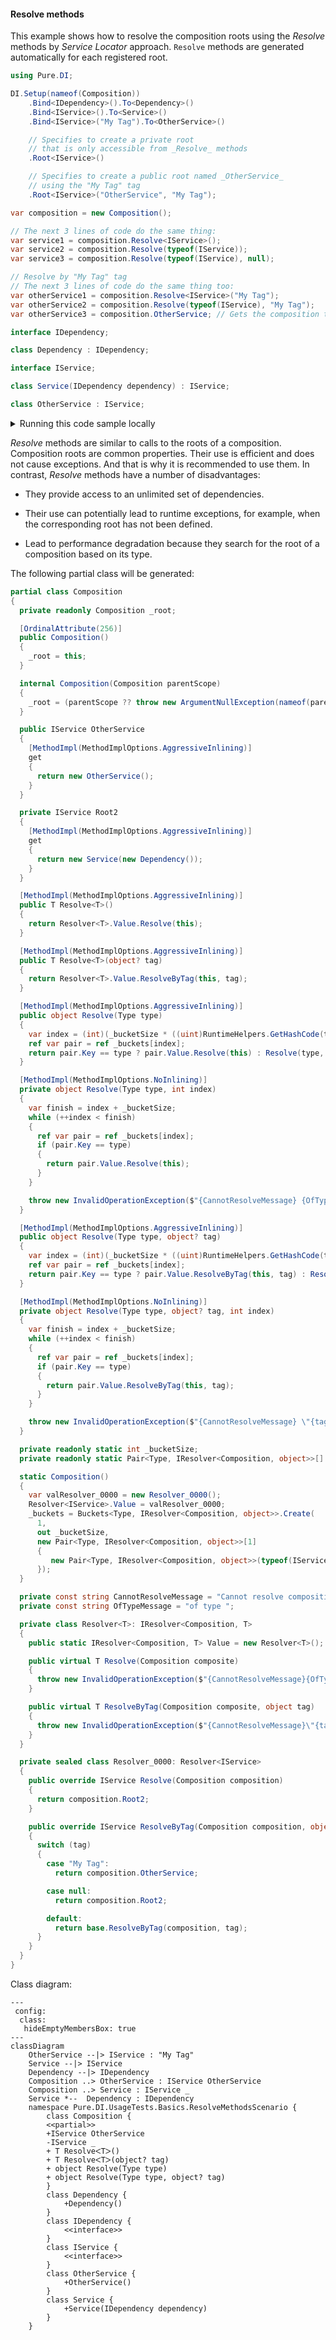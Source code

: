 #### Resolve methods

This example shows how to resolve the composition roots using the _Resolve_ methods by _Service Locator_ approach. `Resolve` methods are generated automatically for each registered root.


```c#
using Pure.DI;

DI.Setup(nameof(Composition))
    .Bind<IDependency>().To<Dependency>()
    .Bind<IService>().To<Service>()
    .Bind<IService>("My Tag").To<OtherService>()

    // Specifies to create a private root
    // that is only accessible from _Resolve_ methods
    .Root<IService>()

    // Specifies to create a public root named _OtherService_
    // using the "My Tag" tag
    .Root<IService>("OtherService", "My Tag");

var composition = new Composition();

// The next 3 lines of code do the same thing:
var service1 = composition.Resolve<IService>();
var service2 = composition.Resolve(typeof(IService));
var service3 = composition.Resolve(typeof(IService), null);

// Resolve by "My Tag" tag
// The next 3 lines of code do the same thing too:
var otherService1 = composition.Resolve<IService>("My Tag");
var otherService2 = composition.Resolve(typeof(IService), "My Tag");
var otherService3 = composition.OtherService; // Gets the composition through the public root

interface IDependency;

class Dependency : IDependency;

interface IService;

class Service(IDependency dependency) : IService;

class OtherService : IService;
```

<details>
<summary>Running this code sample locally</summary>

- Make sure you have the [.NET SDK 9.0](https://dotnet.microsoft.com/en-us/download/dotnet/9.0) or later is installed
```bash
dotnet --list-sdk
```
- Create a net9.0 (or later) console application
```bash
dotnet new console -n Sample
```
- Add reference to NuGet package
  - [Pure.DI](https://www.nuget.org/packages/Pure.DI)
```bash
dotnet add package Pure.DI
```
- Copy the example code into the _Program.cs_ file

You are ready to run the example 🚀
```bash
dotnet run
```

</details>

_Resolve_ methods are similar to calls to the roots of a composition. Composition roots are common properties. Their use is efficient and does not cause exceptions. And that is why it is recommended to use them. In contrast, _Resolve_ methods have a number of disadvantages:

- They provide access to an unlimited set of dependencies.

- Their use can potentially lead to runtime exceptions, for example, when the corresponding root has not been defined.

- Lead to performance degradation because they search for the root of a composition based on its type.

The following partial class will be generated:

```c#
partial class Composition
{
  private readonly Composition _root;

  [OrdinalAttribute(256)]
  public Composition()
  {
    _root = this;
  }

  internal Composition(Composition parentScope)
  {
    _root = (parentScope ?? throw new ArgumentNullException(nameof(parentScope)))._root;
  }

  public IService OtherService
  {
    [MethodImpl(MethodImplOptions.AggressiveInlining)]
    get
    {
      return new OtherService();
    }
  }

  private IService Root2
  {
    [MethodImpl(MethodImplOptions.AggressiveInlining)]
    get
    {
      return new Service(new Dependency());
    }
  }

  [MethodImpl(MethodImplOptions.AggressiveInlining)]
  public T Resolve<T>()
  {
    return Resolver<T>.Value.Resolve(this);
  }

  [MethodImpl(MethodImplOptions.AggressiveInlining)]
  public T Resolve<T>(object? tag)
  {
    return Resolver<T>.Value.ResolveByTag(this, tag);
  }

  [MethodImpl(MethodImplOptions.AggressiveInlining)]
  public object Resolve(Type type)
  {
    var index = (int)(_bucketSize * ((uint)RuntimeHelpers.GetHashCode(type) % 1));
    ref var pair = ref _buckets[index];
    return pair.Key == type ? pair.Value.Resolve(this) : Resolve(type, index);
  }

  [MethodImpl(MethodImplOptions.NoInlining)]
  private object Resolve(Type type, int index)
  {
    var finish = index + _bucketSize;
    while (++index < finish)
    {
      ref var pair = ref _buckets[index];
      if (pair.Key == type)
      {
        return pair.Value.Resolve(this);
      }
    }

    throw new InvalidOperationException($"{CannotResolveMessage} {OfTypeMessage} {type}.");
  }

  [MethodImpl(MethodImplOptions.AggressiveInlining)]
  public object Resolve(Type type, object? tag)
  {
    var index = (int)(_bucketSize * ((uint)RuntimeHelpers.GetHashCode(type) % 1));
    ref var pair = ref _buckets[index];
    return pair.Key == type ? pair.Value.ResolveByTag(this, tag) : Resolve(type, tag, index);
  }

  [MethodImpl(MethodImplOptions.NoInlining)]
  private object Resolve(Type type, object? tag, int index)
  {
    var finish = index + _bucketSize;
    while (++index < finish)
    {
      ref var pair = ref _buckets[index];
      if (pair.Key == type)
      {
        return pair.Value.ResolveByTag(this, tag);
      }
    }

    throw new InvalidOperationException($"{CannotResolveMessage} \"{tag}\" {OfTypeMessage} {type}.");
  }

  private readonly static int _bucketSize;
  private readonly static Pair<Type, IResolver<Composition, object>>[] _buckets;

  static Composition()
  {
    var valResolver_0000 = new Resolver_0000();
    Resolver<IService>.Value = valResolver_0000;
    _buckets = Buckets<Type, IResolver<Composition, object>>.Create(
      1,
      out _bucketSize,
      new Pair<Type, IResolver<Composition, object>>[1]
      {
         new Pair<Type, IResolver<Composition, object>>(typeof(IService), valResolver_0000)
      });
  }

  private const string CannotResolveMessage = "Cannot resolve composition root ";
  private const string OfTypeMessage = "of type ";

  private class Resolver<T>: IResolver<Composition, T>
  {
    public static IResolver<Composition, T> Value = new Resolver<T>();

    public virtual T Resolve(Composition composite)
    {
      throw new InvalidOperationException($"{CannotResolveMessage}{OfTypeMessage}{typeof(T)}.");
    }

    public virtual T ResolveByTag(Composition composite, object tag)
    {
      throw new InvalidOperationException($"{CannotResolveMessage}\"{tag}\" {OfTypeMessage}{typeof(T)}.");
    }
  }

  private sealed class Resolver_0000: Resolver<IService>
  {
    public override IService Resolve(Composition composition)
    {
      return composition.Root2;
    }

    public override IService ResolveByTag(Composition composition, object tag)
    {
      switch (tag)
      {
        case "My Tag":
          return composition.OtherService;

        case null:
          return composition.Root2;

        default:
          return base.ResolveByTag(composition, tag);
      }
    }
  }
}
```

Class diagram:

```mermaid
---
 config:
  class:
   hideEmptyMembersBox: true
---
classDiagram
	OtherService --|> IService : "My Tag" 
	Service --|> IService
	Dependency --|> IDependency
	Composition ..> OtherService : IService OtherService
	Composition ..> Service : IService _
	Service *--  Dependency : IDependency
	namespace Pure.DI.UsageTests.Basics.ResolveMethodsScenario {
		class Composition {
		<<partial>>
		+IService OtherService
		-IService _
		+ T ResolveᐸTᐳ()
		+ T ResolveᐸTᐳ(object? tag)
		+ object Resolve(Type type)
		+ object Resolve(Type type, object? tag)
		}
		class Dependency {
			+Dependency()
		}
		class IDependency {
			<<interface>>
		}
		class IService {
			<<interface>>
		}
		class OtherService {
			+OtherService()
		}
		class Service {
			+Service(IDependency dependency)
		}
	}
```


